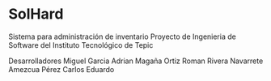 # SolHard
Sistema para administración de inventario
Proyecto de Ingenieria de Software  del Instituto Tecnológico de Tepic

Desarrolladores
Miguel Garcia
Adrian Magaña Ortiz
Roman Rivera Navarrete
Amezcua Pérez Carlos Eduardo
